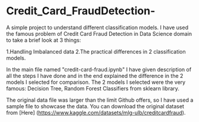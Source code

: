 # Credit_Card_FraudDetection-
A simple project to understand different classification models.
I have used the famous problem of Credit Card Fraud Detection in Data Science domain to take a brief look at 3 things:

1.Handling Imbalanced data
2.The practical differences in 2 classification models.

In the main file named "credit-card-fraud.ipynb" I have given description of all the steps I have done and in the end explained the difference in the 2 models I selected for comparison.
The 2 models I selected were the very famous: Decision Tree, Random Forest  Classifiers from sklearn library.

The original data file was larger than the limit Github offers, so I have used a sample file to showcase the data. You can download the original dataset from [Here] (https://www.kaggle.com/datasets/mlg-ulb/creditcardfraud).
